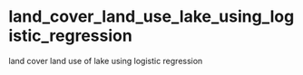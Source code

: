 # land_cover_land_use_lake_using_logistic_regression
land cover land use of lake using logistic regression
